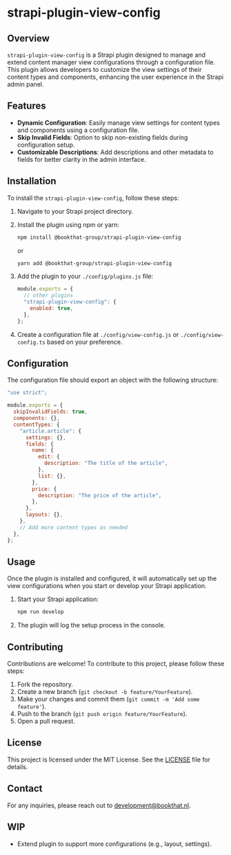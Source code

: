 # strapi-plugin-view-config

## Overview

`strapi-plugin-view-config` is a Strapi plugin designed to manage and extend content manager view configurations through a configuration file. This plugin allows developers to customize the view settings of their content types and components, enhancing the user experience in the Strapi admin panel.

## Features

- **Dynamic Configuration**: Easily manage view settings for content types and components using a configuration file.
- **Skip Invalid Fields**: Option to skip non-existing fields during configuration setup.
- **Customizable Descriptions**: Add descriptions and other metadata to fields for better clarity in the admin interface.

## Installation

To install the `strapi-plugin-view-config`, follow these steps:

1. Navigate to your Strapi project directory.
2. Install the plugin using npm or yarn:

   ```bash
   npm install @bookthat-group/strapi-plugin-view-config
   ```

   or

   ```bash
   yarn add @bookthat-group/strapi-plugin-view-config
   ```

3. Add the plugin to your `./config/plugins.js` file:

   ```javascript
   module.exports = {
     // other plugins
     "strapi-plugin-view-config": {
       enabled: true,
     },
   };
   ```

4. Create a configuration file at `./config/view-config.js` or `./config/view-config.ts` based on your preference.

## Configuration

The configuration file should export an object with the following structure:

```javascript
"use strict";

module.exports = {
  skipInvalidFields: true,
  components: {},
  contentTypes: {
    "article.article": {
      settings: {},
      fields: {
        name: {
          edit: {
            description: "The title of the article",
          },
          list: {},
        },
        price: {
          description: "The price of the article",
        },
      },
      layouts: {},
    },
    // Add more content types as needed
  },
};
```

## Usage

Once the plugin is installed and configured, it will automatically set up the view configurations when you start or develop your Strapi application.

1. Start your Strapi application:

   ```bash
   npm run develop
   ```

2. The plugin will log the setup process in the console.

## Contributing

Contributions are welcome! To contribute to this project, please follow these steps:

1. Fork the repository.
2. Create a new branch (`git checkout -b feature/YourFeature`).
3. Make your changes and commit them (`git commit -m 'Add some feature'`).
4. Push to the branch (`git push origin feature/YourFeature`).
5. Open a pull request.

## License

This project is licensed under the MIT License. See the [LICENSE](LICENSE) file for details.

## Contact

For any inquiries, please reach out to [development@bookthat.nl](mailto:development@bookthat.nl).

## WIP

- Extend plugin to support more configurations (e.g., layout, settings).
